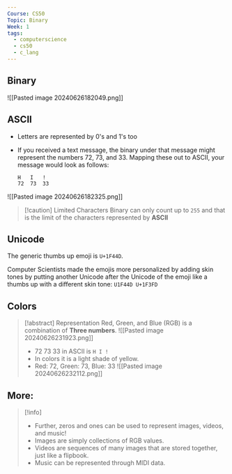 ```yaml
---
Course: CS50
Topic: Binary
Week: 1
tags:
  - computerscience
  - cs50
  - c_lang
---
```

## Binary
![[Pasted image 20240626182049.png]]


## ASCII
- Letters are represented by 0's and 1's too
- If you received a text message, the binary under that message might represent the numbers 72, 73, and 33. Mapping these out to ASCII, your message would look as follows:
    
    ```
    H   I   !
    72  73  33
    ```

![[Pasted image 20240626182325.png]]
> [!caution] Limited Characters
> Binary can only count up to `255` and that is the limit of the characters represented by __ASCII__


## Unicode

The generic  thumbs up emoji is `U+1F44D`.

Computer Scientists made the emojis more personalized by adding skin tones by putting another Unicode after the Unicode of the emoji like a thumbs up with a different skin tone: `U1F44D U+1F3FD`


## Colors
> [!abstract] Representation
> Red, Green, and Blue (RGB) is a combination of __Three numbers__.
> ![[Pasted image 20240626231923.png]]
> - 72 73 33 in ASCII is `H I !`
> - In colors it is a light shade of yellow.
> -  Red: 72, Green: 73, Blue: 33
> ![[Pasted image 20240626232112.png]]



## More:
> [!info]
> - Further, zeros and ones can be used to represent images, videos, and music!
> - Images are simply collections of RGB values.
> - Videos are sequences of many images that are stored together, just like a flipbook.
> - Music can be represented through MIDI data.

